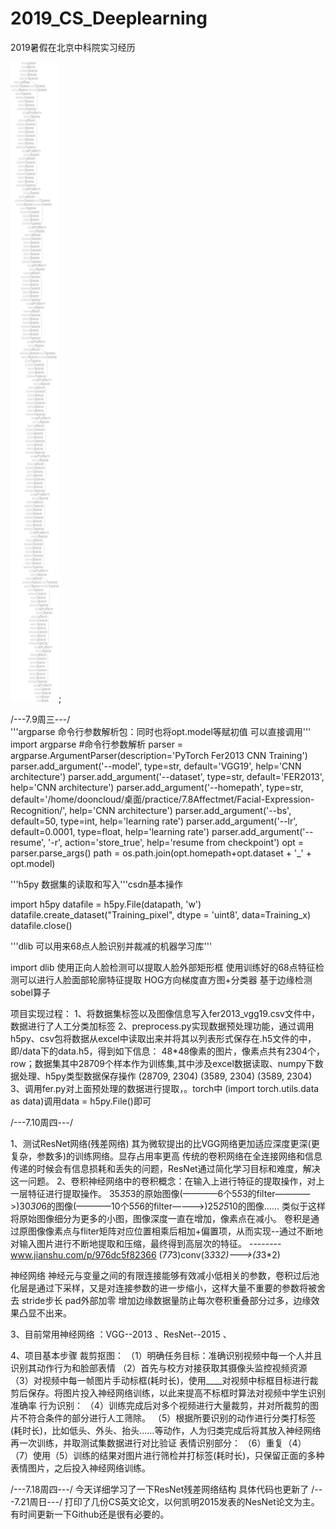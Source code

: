 # 2019_CS_Deeplearning
 2019暑假在北京中科院实习经历


![ResNet50流程图](image/ResNet.JPG);

/---7.9周三---/     
'''argparse 命令行参数解析包：同时也将opt.model等赋初值 可以直接调用'''
import argparse #命令行参数解析
parser = argparse.ArgumentParser(description='PyTorch Fer2013 CNN Training')
parser.add_argument('--model', type=str, default='VGG19', help='CNN architecture')
parser.add_argument('--dataset', type=str, default='FER2013', help='CNN architecture')
parser.add_argument('--homepath', type=str, default='/home/dooncloud/桌面/practice/7.8Affectmet/Facial-Expression-Recognition/', help='CNN architecture')
parser.add_argument('--bs', default=50, type=int, help='learning rate')
parser.add_argument('--lr', default=0.0001, type=float, help='learning rate')
parser.add_argument('--resume', '-r', action='store_true', help='resume from checkpoint')
opt = parser.parse_args()
path = os.path.join(opt.homepath+opt.dataset + '_' + opt.model)

'''h5py 数据集的读取和写入'''csdn基本操作

import h5py
datafile = h5py.File(datapath, 'w')
datafile.create_dataset("Training_pixel", dtype = 'uint8', data=Training_x)
datafile.close()

'''dlib 可以用来68点人脸识别并裁减的机器学习库'''

import dlib
使用正向人脸检测可以提取人脸外部矩形框 使用训练好的68点特征检测可以进行人脸面部轮廓特征提取
HOG方向梯度直方图+分类器  基于边缘检测sobel算子

项目实现过程：
1、将数据集标签以及图像信息写入fer2013_vgg19.csv文件中，数据进行了人工分类加标签
2、preprocess.py实现数据预处理功能，通过调用h5py、csv包将数据从excel中读取出来并将其以列表形式保存在.h5文件的中，即/data下的data.h5，得到如下信息：
48*48像素的图片，像素点共有2304个，row；数据集其中28709个样本作为训练集,其中涉及excel数据读取、numpy下数据处理、h5py类型数据保存操作
(28709, 2304)
(3589, 2304)
(3589, 2304)
3、调用fer.py对上面预处理的数据进行提取，。torch中 (import torch.utils.data as data)调用data = h5py.File()即可

/---7.10周四---/      

1、测试ResNet网络(残差网络) 其为微软提出的比VGG网络更加适应深度更深(更复杂，参数多)的训练网络。显存占用率更高
传统的卷积网络在全连接网络和信息传递的时候会有信息损耗和丢失的问题，ResNet通过简化学习目标和难度，解决这一问题。
2、卷积神经网络中的卷积概念：在输入上进行特征的提取操作，对上一层特征进行提取操作。
35*35*3的原始图像(————6个5*5*3的filter————>)30*30*6的图像(————10个5*5*6的filter————>)25*25*10的图像……
类似于这样将原始图像细分为更多的小图，图像深度一直在增加，像素点在减小。
卷积是通过原图像像素点与fliter矩阵对应位置相乘后相加+偏置项，从而实现--通过不断地对输入图片进行不断地提取和压缩，最终得到高层次的特征。
--------www.jianshu.com/p/976dc5f82366      (7*7*3)conv(3*3*3*2)--->(3*3*2)

神经网络 神经元与变量之间的有限连接能够有效减小低相关的参数，卷积过后池化层是通过下采样，又是对连接参数的进一步缩小，这样大量不重要的参数将被舍去
stride步长
pad外部加零 增加边缘数据量防止每次卷积重叠部分过多，边缘效果凸显不出来。

3、目前常用神经网络 ：VGG--2013 、ResNet--2015 、

4、项目基本步骤
裁剪抠图：
（1）明确任务目标：准确识别视频中每一个人并且识别其动作行为和脸部表情
（2）首先与校方对接获取其摄像头监控视频资源
（3）对视频中每一帧图片手动标框(耗时长)，使用____对视频中标框目标进行裁剪后保存。将图片投入神经网络训练，以此来提高不标框时算法对视频中学生识别准确率
行为识别：
（4）训练完成后对多个视频进行大量裁剪，并对所裁剪的图片不符合条件的部分进行人工筛除。
（5）根据所要识别的动作进行分类打标签(耗时长)，比如低头、外头、抬头……等动作，人为归类完成后将其放入神经网络再一次训练，并取测试集数据进行对比验证
表情识别部分：
（6）重复（4）
（7）使用（5）训练的结果对图片进行筛检并打标签(耗时长)，只保留正面的多种表情图片，之后投入神经网络训练。

/---7.18周四---/
今天详细学习了一下ResNet残差网络结构 具体代码也更新了
/---7.21周日---/
打印了几份CS英文论文，以何凯明2015发表的NesNet论文为主。有时间更新一下Github还是很有必要的。
